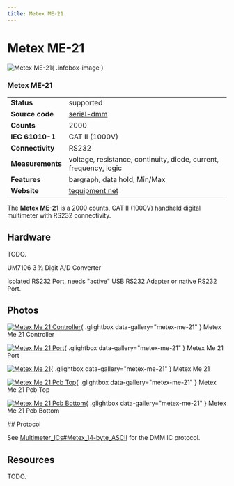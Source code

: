 ```yaml
---
title: Metex ME-21
---
```


# Metex ME-21

<div class="infobox" markdown>

![Metex ME-21](./img/Metex_ME-21_Controller.jpg){ .infobox-image }

### Metex ME-21

| | |
|---|---|
| **Status** | supported |
| **Source code** | [serial-dmm](https://github.com/OpenTraceLab/OpenTraceCapture/tree/main/src/hardware/serial-dmm) |
| **Counts** | 2000 |
| **IEC 61010-1** | CAT II (1000V) |
| **Connectivity** | RS232 |
| **Measurements** | voltage, resistance, continuity, diode, current, frequency, logic |
| **Features** | bargraph, data hold, Min/Max |
| **Website** | [tequipment.net](https://www.tequipment.net/MetexME-21.html) |

</div>

The **Metex ME-21** is a 2000 counts, CAT II (1000V) handheld digital multimeter with RS232 connectivity.

## Hardware

TODO.

UM7106 3 1⁄2 Digit A/D Converter

Isolated RS232 Port, needs "active" USB RS232 Adapter or native RS232 Port.

## Photos

<div class="photo-grid" markdown>

[![Metex Me 21 Controller](./img/Metex_ME-21_Controller.jpg)](./img/Metex_ME-21_Controller.jpg "Metex Me 21 Controller"){ .glightbox data-gallery="metex-me-21" }
<span class="caption">Metex Me 21 Controller</span>

[![Metex Me 21 Port](./img/Metex_ME-21_Port.jpg)](./img/Metex_ME-21_Port.jpg "Metex Me 21 Port"){ .glightbox data-gallery="metex-me-21" }
<span class="caption">Metex Me 21 Port</span>

[![Metex Me 21](./img/Metex_ME-21.jpg)](./img/Metex_ME-21.jpg "Metex Me 21"){ .glightbox data-gallery="metex-me-21" }
<span class="caption">Metex Me 21</span>

[![Metex Me 21 Pcb Top](./img/Metex_ME-21_PCB_Top.jpg)](./img/Metex_ME-21_PCB_Top.jpg "Metex Me 21 Pcb Top"){ .glightbox data-gallery="metex-me-21" }
<span class="caption">Metex Me 21 Pcb Top</span>

[![Metex Me 21 Pcb Bottom](./img/Metex_ME-21_PCB_Bottom.jpg)](./img/Metex_ME-21_PCB_Bottom.jpg "Metex Me 21 Pcb Bottom"){ .glightbox data-gallery="metex-me-21" }
<span class="caption">Metex Me 21 Pcb Bottom</span>

</div>
## Protocol

See [Multimeter_ICs#Metex_14-byte_ASCII](https://sigrok.org/wiki/Multimeter_ICs#Metex_14-byte_ASCII) for the DMM IC protocol.

## Resources

TODO.


